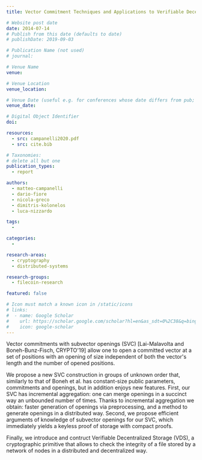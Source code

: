 ```yaml
---
title: Vector Commitment Techniques and Applications to Verifiable Decentralized Storage

# Website post date
date: 2014-07-14
# Publish from this date (defaults to date)
# publishDate: 2019-09-03

# Publication Name (not used)
# journal:

# Venue Name
venue:

# Venue Location
venue_location:

# Venue Date (useful e.g. for conferences whose date differs from pub; defaults to date)
venue_date:

# Digital Object Identifier
doi:

resources:
  - src: campanelli2020.pdf
  - src: cite.bib

# Taxonomies:
# delete all but one
publication_types:
  - report

authors:
  - matteo-campanelli
  - dario-fiore
  - nicola-greco
  - dimitris-kolonelos
  - luca-nizzardo

tags:
  -

categories:
  -

research-areas:
  - cryptography
  - distributed-systems

research-groups:
  - filecoin-research

featured: false

# Icon must match a known icon in /static/icons
# links:
#  - name: Google Scholar
#    url: https://scholar.google.com/scholar?hl=en&as_sdt=0%2C38&q=bing&btnG=
#    icon: google-scholar
---
```


Vector commitments with subvector openings (SVC) [Lai-Malavolta and Boneh-Bunz-Fisch, CRYPTO'19] allow one to open a committed vector at a set of positions with an opening of size independent of both the vector's length and the number of opened positions.

We propose a new SVC construction in groups of unknown order that, similarly to that of Boneh et al. has constant-size public parameters, commitments and openings, but in addition enjoys new features. First, our SVC has incremental aggregation: one can merge openings in a succinct way an unbounded number of times. Thanks to incremental aggregation we obtain: faster generation of openings via preprocessing, and a method to generate openings in a distributed way. Second, we propose efficient arguments of knowledge of subvector openings for our SVC, which immediately yields a keyless proof of storage with compact proofs.

Finally, we introduce and contruct Verifiable Decentralized Storage (VDS), a cryptographic primitive that allows to check the integrity of a file stored by a network of nodes in a distributed and decentralized way.
